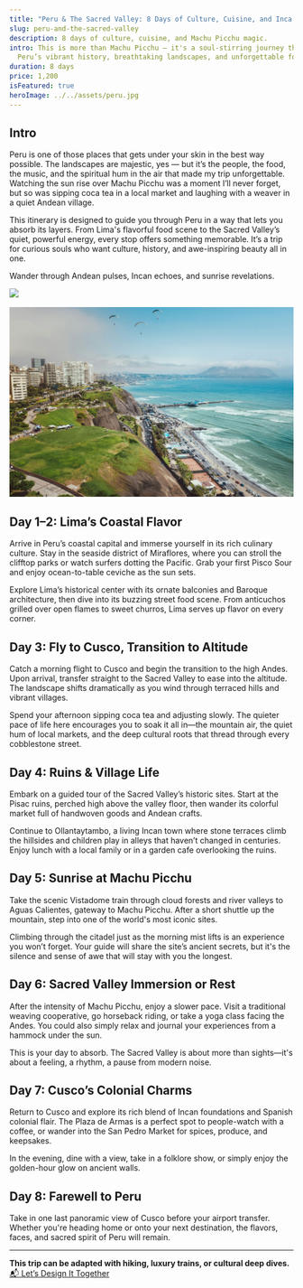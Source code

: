 ```yaml
---
title: "Peru & The Sacred Valley: 8 Days of Culture, Cuisine, and Inca Wonders"
slug: peru-and-the-sacred-valley
description: 8 days of culture, cuisine, and Machu Picchu magic.
intro: This is more than Machu Picchu — it's a soul-stirring journey through
  Peru’s vibrant history, breathtaking landscapes, and unforgettable food.
duration: 8 days
price: 1,200
isFeatured: true
heroImage: ../../assets/peru.jpg
---
```

## Intro

Peru is one of those places that gets under your skin in the best way possible. The landscapes are majestic, yes — but it’s the people, the food, the music, and the spiritual hum in the air that made my trip unforgettable. Watching the sun rise over Machu Picchu was a moment I’ll never forget, but so was sipping coca tea in a local market and laughing with a weaver in a quiet Andean village.

This itinerary is designed to guide you through Peru in a way that lets you absorb its layers. From Lima's flavorful food scene to the Sacred Valley’s quiet, powerful energy, every stop offers something memorable. It’s a trip for curious souls who want culture, history, and awe-inspiring beauty all in one.

Wander through Andean pulses, Incan echoes, and sunrise revelations.

![](media/lima.jpg)

![](src/assets/lima.jpg)

## Day 1–2: Lima’s Coastal Flavor

Arrive in Peru’s coastal capital and immerse yourself in its rich culinary culture. Stay in the seaside district of Miraflores, where you can stroll the clifftop parks or watch surfers dotting the Pacific. Grab your first Pisco Sour and enjoy ocean-to-table ceviche as the sun sets.

Explore Lima’s historical center with its ornate balconies and Baroque architecture, then dive into its buzzing street food scene. From anticuchos grilled over open flames to sweet churros, Lima serves up flavor on every corner.

## Day 3: Fly to Cusco, Transition to Altitude

Catch a morning flight to Cusco and begin the transition to the high Andes. Upon arrival, transfer straight to the Sacred Valley to ease into the altitude. The landscape shifts dramatically as you wind through terraced hills and vibrant villages.

Spend your afternoon sipping coca tea and adjusting slowly. The quieter pace of life here encourages you to soak it all in—the mountain air, the quiet hum of local markets, and the deep cultural roots that thread through every cobblestone street.

## Day 4: Ruins & Village Life

Embark on a guided tour of the Sacred Valley’s historic sites. Start at the Pisac ruins, perched high above the valley floor, then wander its colorful market full of handwoven goods and Andean crafts.

Continue to Ollantaytambo, a living Incan town where stone terraces climb the hillsides and children play in alleys that haven’t changed in centuries. Enjoy lunch with a local family or in a garden cafe overlooking the ruins.

## Day 5: Sunrise at Machu Picchu

Take the scenic Vistadome train through cloud forests and river valleys to Aguas Calientes, gateway to Machu Picchu. After a short shuttle up the mountain, step into one of the world's most iconic sites.

Climbing through the citadel just as the morning mist lifts is an experience you won’t forget. Your guide will share the site’s ancient secrets, but it's the silence and sense of awe that will stay with you the longest.

## Day 6: Sacred Valley Immersion or Rest

After the intensity of Machu Picchu, enjoy a slower pace. Visit a traditional weaving cooperative, go horseback riding, or take a yoga class facing the Andes. You could also simply relax and journal your experiences from a hammock under the sun.

This is your day to absorb. The Sacred Valley is about more than sights—it's about a feeling, a rhythm, a pause from modern noise.

## Day 7: Cusco’s Colonial Charms

Return to Cusco and explore its rich blend of Incan foundations and Spanish colonial flair. The Plaza de Armas is a perfect spot to people-watch with a coffee, or wander into the San Pedro Market for spices, produce, and keepsakes.

In the evening, dine with a view, take in a folklore show, or simply enjoy the golden-hour glow on ancient walls.

## Day 8: Farewell to Peru

Take in one last panoramic view of Cusco before your airport transfer. Whether you're heading home or onto your next destination, the flavors, faces, and sacred spirit of Peru will remain.

* * *

**This trip can be adapted with hiking, luxury trains, or cultural deep dives.**  
[📬 Let’s Design It Together](#)